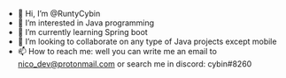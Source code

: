 - 👋 Hi, I’m @RuntyCybin
- 👀 I’m interested in Java programming
- 🌱 I’m currently learning Spring boot
- 💞️ I’m looking to collaborate on any type of Java projects except mobile
- 📫 How to reach me: well you can write me an email to nico_dev@protonmail.com or search me in discord: cybin#8260
